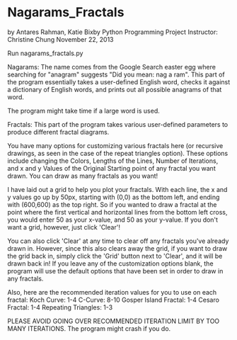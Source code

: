 Nagarams_Fractals
=================
by Antares Rahman, Katie Bixby
Python Programming Project
Instructor: Christine Chung
November 22, 2013

Run nagarams_fractals.py

Nagarams: The name comes from the Google Search easter egg where searching for "anagram" suggests "Did you mean: nag a ram". This part of the program essentially takes a user-defined English word, checks it against a dictionary of English words, and prints out all possible anagrams of that word.

The program might take time if a large word is used.


Fractals: This part of the program takes various user-defined parameters to produce different fractal diagrams.

You have many options for customizing various fractals here (or recursive drawings, as seen in the case of the repeat triangles option). These options include changing the Colors, Lengths of the Lines, Number of Iterations, and x and y Values of the Original Starting point of any fractal you want drawn. You can draw as many fractals as you want!

I have laid out a grid to help you plot your fractals. With each line, the x and y values go up by 50px, starting with (0,0) as the bottom left, and ending with (600,600) as the top right. So if you wanted to draw a fractal at the point where the first vertical and horizontal lines from the bottom left cross, you would enter 50 as your x-value, and 50 as your y-value. If you don't want a grid, however, just click 'Clear'!

You can also click 'Clear' at any time to clear off any fractals you've already drawn in.  However, since this also clears away the grid, if you want to draw the grid back in, simply click the 'Grid' button next to 'Clear', and it will be drawn back in!
If you leave any of the customization options blank, the program will use the default options that have been set in order to draw in any fractals.

Also, here are the recommended iteration values for you to use on each fractal:
    Koch Curve: 1-4
    C-Curve: 8-10
    Gosper Island Fractal: 1-4
    Cesaro Fractal: 1-4
    Repeating Triangles: 1-3

PLEASE AVOID GOING OVER RECOMMENDED ITERATION LIMIT BY TOO MANY ITERATIONS. The program might crash if you do.

